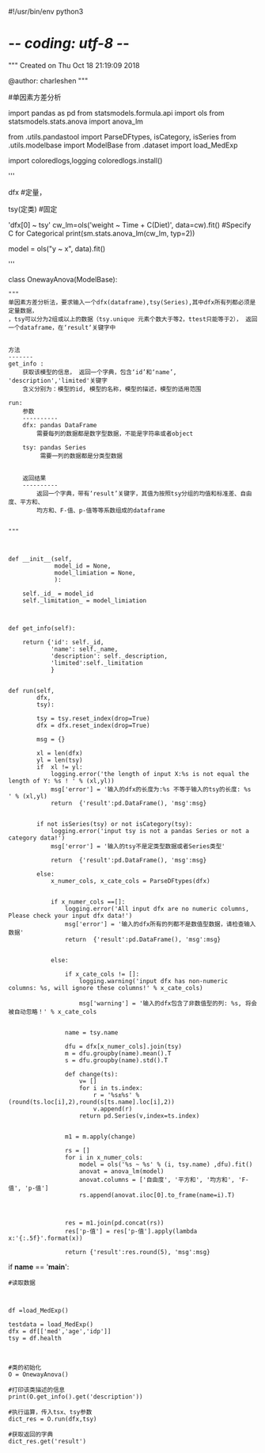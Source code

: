 #!/usr/bin/env python3
# -*- coding: utf-8 -*-
"""
Created on Thu Oct 18 21:19:09 2018

@author: charleshen
"""

#单因素方差分析

import pandas as pd
from statsmodels.formula.api import ols
from statsmodels.stats.anova import anova_lm

from .utils.pandastool import ParseDFtypes, isCategory, isSeries
from .utils.modelbase import ModelBase
from .dataset import load_MedExp

import coloredlogs,logging
coloredlogs.install()



'''

dfx #定量，

tsy(定类) #固定 


'dfx[0] ~ tsy'
cw_lm=ols('weight ~ Time + C(Diet)', data=cw).fit() #Specify C for Categorical
print(sm.stats.anova_lm(cw_lm, typ=2))


model = ols("y ~ x", data).fit()

'''

class OnewayAnova(ModelBase):

    """
    单因素方差分析法，要求输入一个dfx(dataframe),tsy(Series),其中dfx所有列都必须是定量数据，
    ，tsy可以分为2组或以上的数据（tsy.unique 元素个数大于等2，ttest只能等于2）， 返回一个dataframe，在‘result‘关键字中
    
    
    方法
    -------
    get_info : 
        获取该模型的信息， 返回一个字典，包含‘id’和‘name’, 'description','limited'关键字
        含义分别为：模型的id, 模型的名称，模型的描述，模型的适用范围

    run:  
        参数
        ----------
        dfx: pandas DataFrame
            需要每列的数据都是数字型数据，不能是字符串或者object
        
        tsy: pandas Series
             需要一列的数据都是分类型数据
            
            
        返回结果
        ----------        
            返回一个字典，带有‘result’关键字，其值为按照tsy分组的均值和标准差、自由度、平方和、
            均方和、F-值、p-值等等系数组成的dataframe

            
    """
    
    
    
    def __init__(self, 
                 model_id = None, 
                 model_limiation = None,
                 ):
        
        self._id_ = model_id
        self._limitation_ = model_limiation

        
        
    def get_info(self):
        
        return {'id': self._id, 
                'name': self._name, 
                'description': self._description,
                'limited':self._limitation
                }
    
    
    def run(self, 
            dfx, 
            tsy): 

            tsy = tsy.reset_index(drop=True)
            dfx = dfx.reset_index(drop=True)        
            
            msg = {}
            
            xl = len(dfx)
            yl = len(tsy)
            if  xl != yl:
                logging.error('the length of input X:%s is not equal the length of Y: %s ! ' % (xl,yl))
                msg['error'] = '输入的dfx的长度为:%s 不等于输入的tsy的长度: %s  ' % (xl,yl)
                return  {'result':pd.DataFrame(), 'msg':msg}            
            
            
            if not isSeries(tsy) or not isCategory(tsy):
                logging.error('input tsy is not a pandas Series or not a category data!')
                msg['error'] = '输入的tsy不是定类型数据或者Series类型'
                
                return  {'result':pd.DataFrame(), 'msg':msg}
                
            else:
                x_numer_cols, x_cate_cols = ParseDFtypes(dfx)


                if x_numer_cols ==[]:
                    logging.error('All input dfx are no numeric columns, Please check your input dfx data!')
                    msg['error'] = '输入的dfx所有的列都不是数值型数据，请检查输入数据'
                    return  {'result':pd.DataFrame(), 'msg':msg}
                
                
                else:
                    
                    if x_cate_cols != []:
                        logging.warning('input dfx has non-numeric columns: %s, will ignore these columns!' % x_cate_cols)
                    
                        msg['warning'] = '输入的dfx包含了非数值型的列: %s, 将会被自动忽略！' % x_cate_cols
                    
                    
                    name = tsy.name
                    
                    dfu = dfx[x_numer_cols].join(tsy)
                    m = dfu.groupby(name).mean().T
                    s = dfu.groupby(name).std().T

                    def change(ts):
                        v= []
                        for i in ts.index:
                            r = '%s±%s' % (round(ts.loc[i],2),round(s[ts.name].loc[i],2))
                            v.append(r)
                        return pd.Series(v,index=ts.index)


                    m1 = m.apply(change)
                    
                    rs = []
                    for i in x_numer_cols:
                        model = ols('%s ~ %s' % (i, tsy.name) ,dfu).fit()
                        anovat = anova_lm(model)
                        anovat.columns = ['自由度', '平方和', '均方和', 'F-值', 'p-值']
                        rs.append(anovat.iloc[0].to_frame(name=i).T)

                    
                    
                    res = m1.join(pd.concat(rs))
                    res['p-值'] = res['p-值'].apply(lambda x:'{:.5f}'.format(x))
    
                    return {'result':res.round(5), 'msg':msg}
        
        
        
            

if __name__ == '__main__':
    
    #读取数据

    
    
    df =load_MedExp()

    testdata = load_MedExp()
    dfx = df[['med','age','idp']]
    tsy = df.health
    
    
    
    #类的初始化
    O = OnewayAnova()

    #打印该类描述的信息
    print(O.get_info().get('description'))
    
    #执行运算，传入tsx、tsy参数
    dict_res = O.run(dfx,tsy)
    
    #获取返回的字典
    dict_res.get('result')